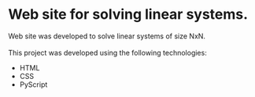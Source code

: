 # Web site for solving linear systems.
Web site was developed to solve linear systems of size NxN.
<br>
<br>
This project was developed using the following technologies:
- HTML
- CSS
- PyScript
